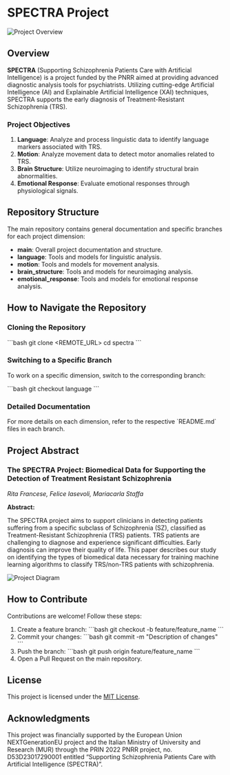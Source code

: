 # SPECTRA Project

![Project Overview](docs/images/overview.png)

## Overview

**SPECTRA** (Supporting Schizophrenia Patients Care with Artificial Intelligence) is a project funded by the PNRR aimed at providing advanced diagnostic analysis tools for psychiatrists. Utilizing cutting-edge Artificial Intelligence (AI) and Explainable Artificial Intelligence (XAI) techniques, SPECTRA supports the early diagnosis of Treatment-Resistant Schizophrenia (TRS).

### Project Objectives

1. **Language**: Analyze and process linguistic data to identify language markers associated with TRS.
2. **Motion**: Analyze movement data to detect motor anomalies related to TRS.
3. **Brain Structure**: Utilize neuroimaging to identify structural brain abnormalities.
4. **Emotional Response**: Evaluate emotional responses through physiological signals.

## Repository Structure

The main repository contains general documentation and specific branches for each project dimension:

- **main**: Overall project documentation and structure.
- **language**: Tools and models for linguistic analysis.
- **motion**: Tools and models for movement analysis.
- **brain_structure**: Tools and models for neuroimaging analysis.
- **emotional_response**: Tools and models for emotional response analysis.

## How to Navigate the Repository

### Cloning the Repository

\`\`\`bash
git clone <REMOTE_URL>
cd spectra
\`\`\`

### Switching to a Specific Branch

To work on a specific dimension, switch to the corresponding branch:

\`\`\`bash
git checkout language
\`\`\`

### Detailed Documentation

For more details on each dimension, refer to the respective \`README.md\` files in each branch.

## Project Abstract

### The SPECTRA Project: Biomedical Data for Supporting the Detection of Treatment Resistant Schizophrenia

*Rita Francese, Felice Iasevoli, Mariacarla Staffa*

**Abstract:**

The SPECTRA project aims to support clinicians in detecting patients suffering from a specific subclass of Schizophrenia (SZ), classified as Treatment-Resistant Schizophrenia (TRS) patients. TRS patients are challenging to diagnose and experience significant difficulties. Early diagnosis can improve their quality of life. This paper describes our study on identifying the types of biomedical data necessary for training machine learning algorithms to classify TRS/non-TRS patients with schizophrenia.

![Project Diagram](docs/images/project_diagram.png)

## How to Contribute

Contributions are welcome! Follow these steps:

1. Create a feature branch:
   \`\`\`bash
   git checkout -b feature/feature_name
   \`\`\`
2. Commit your changes:
   \`\`\`bash
   git commit -m "Description of changes"
   \`\`\`
3. Push the branch:
   \`\`\`bash
   git push origin feature/feature_name
   \`\`\`
4. Open a Pull Request on the main repository.

## License

This project is licensed under the [MIT License](LICENSE).

## Acknowledgments

This project was financially supported by the European Union NEXTGenerationEU project and the Italian Ministry of University and Research (MUR) through the PRIN 2022 PNRR project, no. D53D23017290001 entitled “Supporting Schizophrenia Patients Care with Artificial Intelligence (SPECTRA)”.
